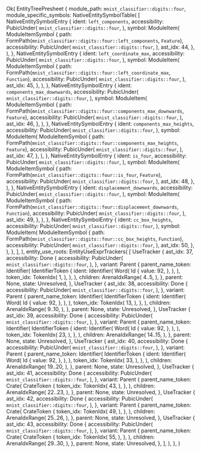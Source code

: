 Ok(
    EntityTreePresheet {
        module_path: `mnist_classifier::digits::four`,
        module_specific_symbols: NativeEntitySymbolTable(
            [
                NativeEntitySymbolEntry {
                    ident: `left_components`,
                    accessibility: PubicUnder(
                        `mnist_classifier::digits::four`,
                    ),
                    symbol: ModuleItem(
                        ModuleItemSymbol {
                            path: FormPath(`mnist_classifier::digits::four::left_components`, `Feature`),
                            accessibility: PubicUnder(
                                `mnist_classifier::digits::four`,
                            ),
                            ast_idx: 44,
                        },
                    ),
                },
                NativeEntitySymbolEntry {
                    ident: `left_coordinate_max`,
                    accessibility: PubicUnder(
                        `mnist_classifier::digits::four`,
                    ),
                    symbol: ModuleItem(
                        ModuleItemSymbol {
                            path: FormPath(`mnist_classifier::digits::four::left_coordinate_max`, `Function`),
                            accessibility: PubicUnder(
                                `mnist_classifier::digits::four`,
                            ),
                            ast_idx: 45,
                        },
                    ),
                },
                NativeEntitySymbolEntry {
                    ident: `components_max_downwards`,
                    accessibility: PubicUnder(
                        `mnist_classifier::digits::four`,
                    ),
                    symbol: ModuleItem(
                        ModuleItemSymbol {
                            path: FormPath(`mnist_classifier::digits::four::components_max_downwards`, `Feature`),
                            accessibility: PubicUnder(
                                `mnist_classifier::digits::four`,
                            ),
                            ast_idx: 46,
                        },
                    ),
                },
                NativeEntitySymbolEntry {
                    ident: `components_max_heights`,
                    accessibility: PubicUnder(
                        `mnist_classifier::digits::four`,
                    ),
                    symbol: ModuleItem(
                        ModuleItemSymbol {
                            path: FormPath(`mnist_classifier::digits::four::components_max_heights`, `Feature`),
                            accessibility: PubicUnder(
                                `mnist_classifier::digits::four`,
                            ),
                            ast_idx: 47,
                        },
                    ),
                },
                NativeEntitySymbolEntry {
                    ident: `is_four`,
                    accessibility: PubicUnder(
                        `mnist_classifier::digits::four`,
                    ),
                    symbol: ModuleItem(
                        ModuleItemSymbol {
                            path: FormPath(`mnist_classifier::digits::four::is_four`, `Feature`),
                            accessibility: PubicUnder(
                                `mnist_classifier::digits::four`,
                            ),
                            ast_idx: 48,
                        },
                    ),
                },
                NativeEntitySymbolEntry {
                    ident: `displacement_downwards`,
                    accessibility: PubicUnder(
                        `mnist_classifier::digits::four`,
                    ),
                    symbol: ModuleItem(
                        ModuleItemSymbol {
                            path: FormPath(`mnist_classifier::digits::four::displacement_downwards`, `Function`),
                            accessibility: PubicUnder(
                                `mnist_classifier::digits::four`,
                            ),
                            ast_idx: 49,
                        },
                    ),
                },
                NativeEntitySymbolEntry {
                    ident: `cc_box_heights`,
                    accessibility: PubicUnder(
                        `mnist_classifier::digits::four`,
                    ),
                    symbol: ModuleItem(
                        ModuleItemSymbol {
                            path: FormPath(`mnist_classifier::digits::four::cc_box_heights`, `Function`),
                            accessibility: PubicUnder(
                                `mnist_classifier::digits::four`,
                            ),
                            ast_idx: 50,
                        },
                    ),
                },
            ],
        ),
        entity_use_roots: EntityUseExprTrackers(
            [
                UseTracker {
                    ast_idx: 37,
                    accessibility: Done {
                        accessibility: PubicUnder(
                            `mnist_classifier::digits::four`,
                        ),
                    },
                    variant: Parent {
                        parent_name_token: Identifier(
                            IdentifierToken {
                                ident: Identifier(
                                    Word(
                                        Id {
                                            value: 92,
                                        },
                                    ),
                                ),
                                token_idx: TokenIdx(
                                    1,
                                ),
                            },
                        ),
                        children: ArenaIdxRange(
                            4..5,
                        ),
                    },
                    parent: None,
                    state: Unresolved,
                },
                UseTracker {
                    ast_idx: 38,
                    accessibility: Done {
                        accessibility: PubicUnder(
                            `mnist_classifier::digits::four`,
                        ),
                    },
                    variant: Parent {
                        parent_name_token: Identifier(
                            IdentifierToken {
                                ident: Identifier(
                                    Word(
                                        Id {
                                            value: 92,
                                        },
                                    ),
                                ),
                                token_idx: TokenIdx(
                                    13,
                                ),
                            },
                        ),
                        children: ArenaIdxRange(
                            9..10,
                        ),
                    },
                    parent: None,
                    state: Unresolved,
                },
                UseTracker {
                    ast_idx: 39,
                    accessibility: Done {
                        accessibility: PubicUnder(
                            `mnist_classifier::digits::four`,
                        ),
                    },
                    variant: Parent {
                        parent_name_token: Identifier(
                            IdentifierToken {
                                ident: Identifier(
                                    Word(
                                        Id {
                                            value: 92,
                                        },
                                    ),
                                ),
                                token_idx: TokenIdx(
                                    23,
                                ),
                            },
                        ),
                        children: ArenaIdxRange(
                            14..15,
                        ),
                    },
                    parent: None,
                    state: Unresolved,
                },
                UseTracker {
                    ast_idx: 40,
                    accessibility: Done {
                        accessibility: PubicUnder(
                            `mnist_classifier::digits::four`,
                        ),
                    },
                    variant: Parent {
                        parent_name_token: Identifier(
                            IdentifierToken {
                                ident: Identifier(
                                    Word(
                                        Id {
                                            value: 92,
                                        },
                                    ),
                                ),
                                token_idx: TokenIdx(
                                    33,
                                ),
                            },
                        ),
                        children: ArenaIdxRange(
                            19..20,
                        ),
                    },
                    parent: None,
                    state: Unresolved,
                },
                UseTracker {
                    ast_idx: 41,
                    accessibility: Done {
                        accessibility: PubicUnder(
                            `mnist_classifier::digits::four`,
                        ),
                    },
                    variant: Parent {
                        parent_name_token: Crate(
                            CrateToken {
                                token_idx: TokenIdx(
                                    43,
                                ),
                            },
                        ),
                        children: ArenaIdxRange(
                            22..23,
                        ),
                    },
                    parent: None,
                    state: Unresolved,
                },
                UseTracker {
                    ast_idx: 42,
                    accessibility: Done {
                        accessibility: PubicUnder(
                            `mnist_classifier::digits::four`,
                        ),
                    },
                    variant: Parent {
                        parent_name_token: Crate(
                            CrateToken {
                                token_idx: TokenIdx(
                                    49,
                                ),
                            },
                        ),
                        children: ArenaIdxRange(
                            25..26,
                        ),
                    },
                    parent: None,
                    state: Unresolved,
                },
                UseTracker {
                    ast_idx: 43,
                    accessibility: Done {
                        accessibility: PubicUnder(
                            `mnist_classifier::digits::four`,
                        ),
                    },
                    variant: Parent {
                        parent_name_token: Crate(
                            CrateToken {
                                token_idx: TokenIdx(
                                    55,
                                ),
                            },
                        ),
                        children: ArenaIdxRange(
                            29..30,
                        ),
                    },
                    parent: None,
                    state: Unresolved,
                },
            ],
        ),
    },
)